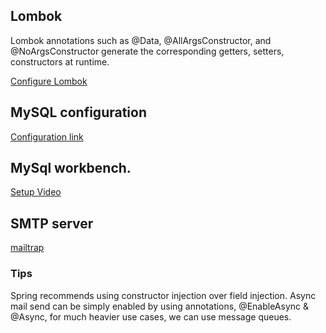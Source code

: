 ## Lombok
Lombok annotations such as @Data, @AllArgsConstructor, and @NoArgsConstructor generate the corresponding getters, setters, 
constructors at runtime.

[Configure Lombok](https://www.baeldung.com/lombok-ide)

## MySQL configuration
[Configuration link](https://dev.to/gsudarshan/how-to-install-mysql-and-workbench-on-ubuntu-20-04-localhost-5828)

## MySql workbench.
[Setup Video](https://www.youtube.com/watch?v=7_YrwTOPl9w)   
    
## SMTP server 
[mailtrap](https://mailtrap.io) 

    
### Tips
Spring recommends using constructor injection over field injection.
Async mail send can be simply enabled by using annotations, @EnableAsync & @Async, for much heavier use cases, we can 
use message queues.  

